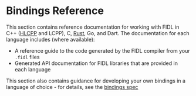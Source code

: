 # Bindings Reference

This section contains reference documentation for working with FIDL in
C++ ([HLCPP][hlcpp-bindings] and LCPP),
C, [Rust][rust-bindings], Go, and Dart.
The documentation for each language includes (where available):

  * A reference guide to the code generated by the FIDL compiler from your `.fidl` files
  * Generated API documentation for FIDL libraries that are provided in each language

This section also contains guidance for developing your own bindings in a language
of choice - for details, see the [bindings spec][bindings-spec]

<!-- xrefs -->
[bindings-spec]: /docs/reference/fidl/bindings/bindings-spec.md
[hlcpp-bindings]: /docs/reference/fidl/bindings/hlcpp-bindings.md
[rust-bindings]: /docs/reference/fidl/bindings/rust-bindings.md
